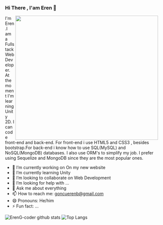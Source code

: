 ### Hi There , I'am Eren 👋


<img  src='https://fiverr-res.cloudinary.com/images/q_auto,f_auto/gigs/134250410/original/2c8552599400d0245027cebc75045c3f0b117e22/create-a-website-using-html-css-javascript-node-js.jpeg' align='right' width='470' height='408'>


<p class='mb-5'>I'm Eren.I am a Fullstack Web Developer. At the moment I'm learning Unity 2D. I can code front-end and back-end.
For front-end i use HTML5 and CSS3 , besides bootstrap.For back-end i know how to use SQL(MySQL) and NoSQL(MongoDB) databases. I also 
use ORM's to simplify my job. I prefer using Sequelize and MongoDB since they are the most popular ones.</p>

- 🔭 I’m currently working on On my new website
- 🌱 I’m currently learning Unity
- 👯 I’m looking to collaborate on Web Development
- 🤔 I’m looking for help with ...
- 💬 Ask me about everything
- 📫 How to reach me: goncuerenb@gmail.com
- 😄 Pronouns: He/him
- ⚡ Fun fact: ...

![ErenG-coder github stats](https://github-readme-stats.vercel.app/api?username=ErenG-coder)
![Top Langs](https://github-readme-stats.vercel.app/api/top-langs/?username=ErenG-coder&layout=compact&langs-count=4)

